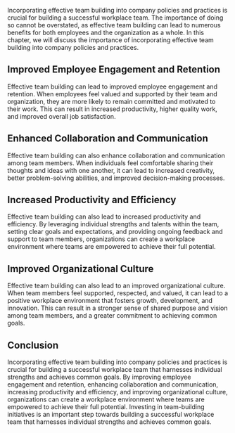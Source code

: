 
Incorporating effective team building into company policies and practices is crucial for building a successful workplace team. The importance of doing so cannot be overstated, as effective team building can lead to numerous benefits for both employees and the organization as a whole. In this chapter, we will discuss the importance of incorporating effective team building into company policies and practices.

Improved Employee Engagement and Retention
------------------------------------------

Effective team building can lead to improved employee engagement and retention. When employees feel valued and supported by their team and organization, they are more likely to remain committed and motivated to their work. This can result in increased productivity, higher quality work, and improved overall job satisfaction.

Enhanced Collaboration and Communication
----------------------------------------

Effective team building can also enhance collaboration and communication among team members. When individuals feel comfortable sharing their thoughts and ideas with one another, it can lead to increased creativity, better problem-solving abilities, and improved decision-making processes.

Increased Productivity and Efficiency
-------------------------------------

Effective team building can also lead to increased productivity and efficiency. By leveraging individual strengths and talents within the team, setting clear goals and expectations, and providing ongoing feedback and support to team members, organizations can create a workplace environment where teams are empowered to achieve their full potential.

Improved Organizational Culture
-------------------------------

Effective team building can also lead to an improved organizational culture. When team members feel supported, respected, and valued, it can lead to a positive workplace environment that fosters growth, development, and innovation. This can result in a stronger sense of shared purpose and vision among team members, and a greater commitment to achieving common goals.

Conclusion
----------

Incorporating effective team building into company policies and practices is crucial for building a successful workplace team that harnesses individual strengths and achieves common goals. By improving employee engagement and retention, enhancing collaboration and communication, increasing productivity and efficiency, and improving organizational culture, organizations can create a workplace environment where teams are empowered to achieve their full potential. Investing in team-building initiatives is an important step towards building a successful workplace team that harnesses individual strengths and achieves common goals.
